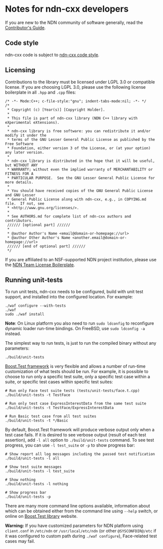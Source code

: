 Notes for ndn-cxx developers
============================

If you are new to the NDN community of software generally, read the
[Contributor's Guide](https://github.com/named-data/NFD/blob/master/CONTRIBUTING.md).

Code style
----------

ndn-cxx code is subject to [ndn-cxx code style](http://named-data.net/doc/ndn-cxx/current/code-style.html).

Licensing
---------

Contributions to the library must be licensed under LGPL 3.0 or compatible license.  If
you are choosing LGPL 3.0, please use the following license boilerplate in all `.hpp` and
`.cpp` files:


    /* -*- Mode:C++; c-file-style:"gnu"; indent-tabs-mode:nil; -*- */
    /*
     * Copyright (c) [Year(s)] [Copyright Holder].
     *
     * This file is part of ndn-cxx library (NDN C++ library with eXperimental eXtensions).
     *
     * ndn-cxx library is free software: you can redistribute it and/or modify it under the
     * terms of the GNU Lesser General Public License as published by the Free Software
     * Foundation, either version 3 of the License, or (at your option) any later version.
     *
     * ndn-cxx library is distributed in the hope that it will be useful, but WITHOUT ANY
     * WARRANTY; without even the implied warranty of MERCHANTABILITY or FITNESS FOR A
     * PARTICULAR PURPOSE.  See the GNU Lesser General Public License for more details.
     *
     * You should have received copies of the GNU General Public License and GNU Lesser
     * General Public License along with ndn-cxx, e.g., in COPYING.md file.  If not, see
     * <http://www.gnu.org/licenses/>.
     *
     * See AUTHORS.md for complete list of ndn-cxx authors and contributors.
     ////// [optional part] //////
     *
     * @author Author's Name <email@domain-or-homepage://url>
     * @author Other Author's Name <another.email@domain-or-homepage://url>
     ////// [end of optional part] //////
     */

If you are affiliated to an NSF-supported NDN project institution, please use the [NDN Team License
Boilerplate](https://redmine.named-data.net/projects/ndn-cxx/wiki/NDN_Team_License_Boilerplate_(ndn-cxx)).

Running unit-tests
------------------

To run unit tests, ndn-cxx needs to be configured, build with unit test support, and installed
into the configured location.  For example:

    ./waf configure --with-tests
    ./waf
    sudo ./waf install

**Note**: On Linux platform you also need to run `sudo ldconfig` to reconfigure dynamic loader
run-time bindings.  On FreeBSD, use `sudo ldconfig -a` instead.

The simplest way to run tests, is just to run the compiled binary without any parameters:

    ./build/unit-tests

[Boost.Test framework](http://www.boost.org/doc/libs/1_54_0/libs/test/doc/html/index.html)
is very flexible and allows a number of run-time customization of what tests should be run.
For example, it is possible to choose to run only a specific test suite, only a specific
test case within a suite, or specific test cases within specific test suites:

    # Run only Face test suite tests (tests/unit-tests/face.t.cpp)
    ./build/unit-tests -t TestFace

    # Run only test case ExpressInterestData from the same test suite
    ./build/unit-tests -t TestFace/ExpressInterestData

    # Run Basic test case from all test suites
    ./build/unit-tests -t */Basic

By default, Boost.Test framework will produce verbose output only when a test case fails.
If it is desired to see verbose output (result of each test assertion), add `-l all`
option to `./build/unit-tests` command.  To see test progress, you can use `-l test_suite`
or `-p` to show progress bar:

    # Show report all log messages including the passed test notification
    ./build/unit-tests -l all

    # Show test suite messages
    ./build/unit-tests -l test_suite

    # Show nothing
    ./build/unit-tests -l nothing

    # Show progress bar
    ./build/unit-tests -p

There are many more command line options available, information about which can be obtained
either from the command line using `--help` switch, or online on
[Boost.Test library](http://www.boost.org/doc/libs/1_54_0/libs/test/doc/html/index.html)
website.

**Warning:** If you have customized parameters for NDN platform using `client.conf` in
`/etc/ndn` or `/usr/local/etc/ndn` (or other `@SYSCONFDIR@/etc` if it was configured to custom
path during `./waf configure`), Face-related test cases may fail.
